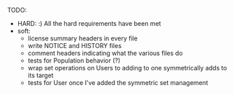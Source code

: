 
TODO:
- HARD:
 :) All the hard requirements have been met
- soft:
  - license summary headers in every file
  - write NOTICE and HISTORY files
  - comment headers indicating what the various files do
  - tests for Population behavior (?)
  - wrap set operations on Users to adding to one symmetrically adds to its target
  - tests for User once I've added the symmetric set management
